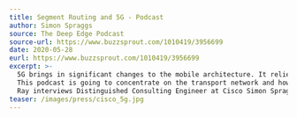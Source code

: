 ```yaml
---
title: Segment Routing and 5G - Podcast
author: Simon Spraggs
source: The Deep Edge Podcast
source-url: https://www.buzzsprout.com/1010419/3956699
date: 2020-05-28
eurl: https://www.buzzsprout.com/1010419/3956699
excerpt: >-
  5G brings in significant changes to the mobile architecture. It relies heavily on virtualization and containerization, splits the mobile control and user plane and introduces network slicing. In the radio space new spectrum is available and the Radio Access Network infrastructure has been de-aggregated into three discrete components that can be integrated into a single unit or split across different locations.<br />
  This podcast is going to concentrate on the transport network and how segment routing can address the new requirements and changes brought in by the 5G mobile architecture.<br />
  Ray interviews Distinguished Consulting Engineer at Cisco Simon Spraggs
teaser: /images/press/cisco_5g.jpg
---
```

